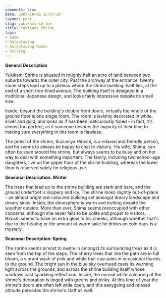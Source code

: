 ```yaml
---
comments: true
date: 2007-10-06 13:07:28
layout: post
slug: yukikami-shrine
title: Yukikami Shrine
tags:
- Game
- Roleplaying
- Roleplaying Games
- Setting
---
```


<p><b>General Description</b></p>
<p>Yukikami Shrine is situated in roughly half an acre of land between two suburbs towards the outer city. Past the archway at the entrance, twenty stone steps lead up to a plateau where the shrine building itself lies, at the end of a short tree-lined avenue. The building itself is designed in a traditional Japanese design, and looks fairly impressive despite its small size.</p>
<p>Inside, beyond the building&#039;s double front doors, virtually the whole of the ground floor is one single room. The room is lavishly decorated in white, silver and gold, and looks as if has been meticulously tidied - in fact, it&#039;s almost too perfect; as if someone devotes the majority of their time to making sure everything in this room is flawless.</p>
<p>The priest of the shrine, Suzumiya Hiroshi, is a relaxed and friendly person, and he seems to always be happy to chat to visitors. His wife, Shima, can often be seen around the shrine, but always seems to be busy and on her way to deal with something important. The family, including two school-age daughters, live on the upper floor of the shrine building, whereas the lower floor is reserved solely for religious use.</p>
<p><b>Seasonal Description: Winter</b></p>
<p>The trees that lead up to the shrine building are stark and bare, and the ground underfoot is slippery and icy. The shrine looks slightly out-of-place - an almost bright red-coloured building set amongst dreary landscape and dreary skies. Inside, the atmosphere is warm and inviting despite the weather outside. More than ever, Shima seems preoccupied with other concerns, although she never fails to be polite and proper to visitors. Hiroshi seems to have an extra glow to his cheeks, although whether that&#039;s due to the heating or the amount of warm sake he drinks on cold days is a mystery.</p>
<p><b>Seasonal Description: Spring</b></p>
<p>The shrine seems almost to nestle in amongst its surrounding trees as it is seen from the top of the steps. The cherry trees that line the path are in full bloom, a vibrant wash of pink and white that cascades in occasional flurries to the ground. The bright sun in the blue sky overhead casts its warming light across the grounds, and across the shrine building itself whose windows cast sparkling reflections. Inside, the normal white colouring of the shrine&#039;s decoration is tinged with greens and pinks. At this time of year the shrine&#039;s doors are often left wide open, and this easygoing and relaxed attitude pervades the shrine&#039;s staff as well. </p>
